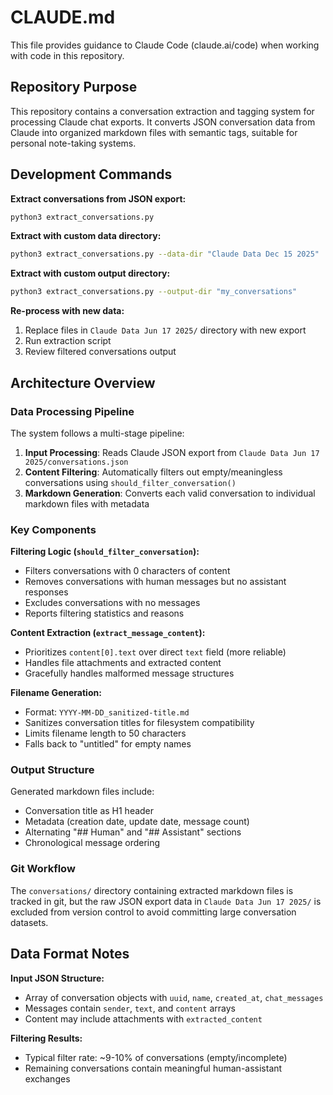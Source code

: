 # CLAUDE.md

This file provides guidance to Claude Code (claude.ai/code) when working with code in this repository.

## Repository Purpose

This repository contains a conversation extraction and tagging system for processing Claude chat exports. It converts JSON conversation data from Claude into organized markdown files with semantic tags, suitable for personal note-taking systems.

## Development Commands

**Extract conversations from JSON export:**
```bash
python3 extract_conversations.py
```

**Extract with custom data directory:**
```bash
python3 extract_conversations.py --data-dir "Claude Data Dec 15 2025"
```

**Extract with custom output directory:**
```bash
python3 extract_conversations.py --output-dir "my_conversations"
```

**Re-process with new data:**
1. Replace files in `Claude Data Jun 17 2025/` directory with new export
2. Run extraction script
3. Review filtered conversations output

## Architecture Overview

### Data Processing Pipeline

The system follows a multi-stage pipeline:

1. **Input Processing**: Reads Claude JSON export from `Claude Data Jun 17 2025/conversations.json`
2. **Content Filtering**: Automatically filters out empty/meaningless conversations using `should_filter_conversation()`
3. **Markdown Generation**: Converts each valid conversation to individual markdown files with metadata

### Key Components

**Filtering Logic (`should_filter_conversation`):**
- Filters conversations with 0 characters of content
- Removes conversations with human messages but no assistant responses
- Excludes conversations with no messages
- Reports filtering statistics and reasons

**Content Extraction (`extract_message_content`):**
- Prioritizes `content[0].text` over direct `text` field (more reliable)
- Handles file attachments and extracted content
- Gracefully handles malformed message structures

**Filename Generation:**
- Format: `YYYY-MM-DD_sanitized-title.md`
- Sanitizes conversation titles for filesystem compatibility
- Limits filename length to 50 characters
- Falls back to "untitled" for empty names


### Output Structure

Generated markdown files include:
- Conversation title as H1 header
- Metadata (creation date, update date, message count)
- Alternating "## Human" and "## Assistant" sections
- Chronological message ordering

### Git Workflow

The `conversations/` directory containing extracted markdown files is tracked in git, but the raw JSON export data in `Claude Data Jun 17 2025/` is excluded from version control to avoid committing large conversation datasets.

## Data Format Notes

**Input JSON Structure:**
- Array of conversation objects with `uuid`, `name`, `created_at`, `chat_messages`
- Messages contain `sender`, `text`, and `content` arrays
- Content may include attachments with `extracted_content`

**Filtering Results:**
- Typical filter rate: ~9-10% of conversations (empty/incomplete)
- Remaining conversations contain meaningful human-assistant exchanges